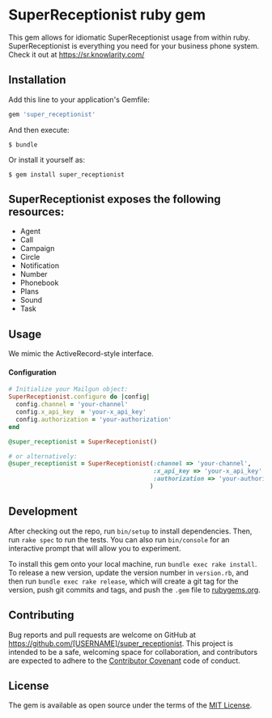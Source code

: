 # SuperReceptionist ruby gem

This gem allows for idiomatic SuperReceptionist usage from within ruby. SuperReceptionist is everything you need for your business phone system. Check it out at https://sr.knowlarity.com/

## Installation

Add this line to your application's Gemfile:

```ruby
gem 'super_receptionist'
```

And then execute:

    $ bundle

Or install it yourself as:

    $ gem install super_receptionist

## SuperReceptionist exposes the following resources:
  * Agent
  * Call
  * Campaign
  * Circle
  * Notification
  * Number
  * Phonebook
  * Plans
  * Sound
  * Task
## Usage
We mimic the ActiveRecord-style interface.
#### Configuration
```ruby
# Initialize your Mailgun object:
SuperReceptionist.configure do |config|
  config.channel = 'your-channel'
  config.x_api_key  = 'your-x_api_key'
  config.authorization = 'your-authorization'
end

@super_receptionist = SuperReceptionist()

# or alternatively:
@super_receptionist = SuperReceptionist(:channel => 'your-channel',
                                        :x_api_key => 'your-x_api_key'
                                        :authorization => 'your-authorization'
                                       )
```





## Development

After checking out the repo, run `bin/setup` to install dependencies. Then, run `rake spec` to run the tests. You can also run `bin/console` for an interactive prompt that will allow you to experiment.

To install this gem onto your local machine, run `bundle exec rake install`. To release a new version, update the version number in `version.rb`, and then run `bundle exec rake release`, which will create a git tag for the version, push git commits and tags, and push the `.gem` file to [rubygems.org](https://rubygems.org).

## Contributing

Bug reports and pull requests are welcome on GitHub at https://github.com/[USERNAME]/super_receptionist. This project is intended to be a safe, welcoming space for collaboration, and contributors are expected to adhere to the [Contributor Covenant](contributor-covenant.org) code of conduct.


## License

The gem is available as open source under the terms of the [MIT License](http://opensource.org/licenses/MIT).

